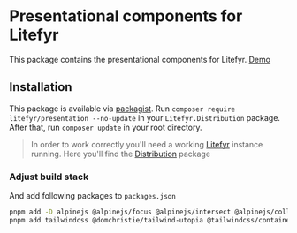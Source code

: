 # Presentational components for Litefyr

This package contains the presentational components for Litefyr. [Demo](https://litefyr.io)

## Installation

This package is available via [packagist]. Run `composer require litefyr/presentation --no-update` in your
`Litefyr.Distribution` package. After that, run `composer update` in your root directory.

> In order to work correctly you'll need a working [Litefyr] instance running. Here you'll find the [Distribution] package

### Adjust build stack

And add following packages to `packages.json`

```bash
pnpm add -D alpinejs @alpinejs/focus @alpinejs/intersect @alpinejs/collapse @alpinejs/persist @ryangjchandler/alpine-clipboard alpinejs-textarea-grow @imacrayon/alpine-ajax lazysizes rough-notation lscache
pnpm add tailwindcss @domchristie/tailwind-utopia @tailwindcss/container-queries @tailwindcss/typography autoprefixer colorjs.io cssnano postcss postcss-assets postcss-clip-path-polyfill postcss-import postcss-reporter postcss-sort-media-queries ts-deepmerge
```

[litefyr]: https://litefyr.io
[distribution]: https://github.com/Litefyr/Distribution
[packagist]: https://packagist.org/packages/litefyr/presentation
